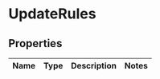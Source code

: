 # UpdateRules

## Properties
Name | Type | Description | Notes
------------ | ------------- | ------------- | -------------
